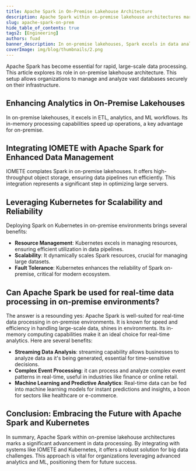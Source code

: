```yaml
---
title: Apache Spark in On-Premise Lakehouse Architecture
description: Apache Spark within on-premise lakehouse architectures marks a significant advancement in data processing. Integrating with systems like IOMETE and Kubernetes,
slug: apache-spark-on-prem
hide_table_of_contents: true
tags2: [Engineering]
authors: fuad
banner_description: In on-premise lakehouses, Spark excels in data analytics, and ML workflows
coverImage: img/blog/thumbnails/2.png
---
```


Apache Spark has become essential for rapid, large-scale data processing. This article explores its role in on-premise lakehouse architecture. This setup allows organizations to manage and analyze vast databases securely on their infrastructure.

## **Enhancing Analytics in On-Premise Lakehouses**

In on-premise lakehouses, it excels in ETL, analytics, and ML workflows. Its in-memory processing capabilities speed up operations, a key advantage for on-premise.

## **Integrating IOMETE with Apache Spark for Enhanced Data Management**

IOMETE complates Spark in on-premise lakehouses. It offers high-throughput object storage, ensuring data pipelines run efficiently. This integration represents a significant step in optimizing large servers.

## **Leveraging Kubernetes for Scalability and Reliability**

Deploying Spark on Kubernetes in on-premise environments brings several benefits:

- **Resource Management**: Kubernetes excels in managing resources, ensuring efficient utilization in data pipelines.
- **Scalability**: It dynamically scales Spark resources, crucial for managing large datasets.
- **Fault Tolerance**: Kubernetes enhances the reliability of Spark on-premise, critical for modern ecosystem.

## **Can Apache Spark be used for real-time data processing in on-premise environments?**

The answer is a resounding yes: Apache Spark is well-suited for real-time data processing in on-premise environments. It is known for speed and efficiency in handling large-scale data, shines in environments. Its in-memory computing capabilities make it an ideal choice for real-time analytics. Here are several benefits:

- **Streaming Data Analysis**: streaming capability allows businesses to analyze data as it's being generated, essential for time-sensitive decisions.
- **Complex Event Processing**: it can process and analyze complex event patterns in real-time, useful in industries like finance or online retail.
- **Machine Learning and Predictive Analytics**: Real-time data can be fed into machine learning models for instant predictions and insights, a boon for sectors like healthcare or e-commerce.

## **Conclusion: Embracing the Future with Apache Spark and Kubernetes**

In summary, Apache Spark within on-premise lakehouse architectures marks a significant advancement in data processing. By integrating with systems like IOMETE and Kubernetes, it offers a robust solution for big data challenges. This approach is vital for organizations leveraging advanced analytics and ML, positioning them for future success.
